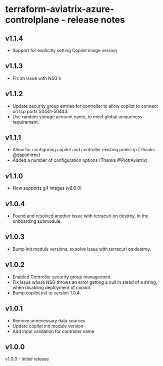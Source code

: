 # terraform-aviatrix-azure-controlplane - release notes

## v1.1.4
- Support for explicitly setting Copilot image version

## v1.1.3
- Fix an issue with NSG's

## v1.1.2
- Update security group entries for controller to allow copilot to connect on tcp ports 50441-50443.
- Use random storage account name, to meet global uniqueness requirement.

## v1.1.1
- Allow for configuring copilot and controller existing public ip (Thanks @dspinhirne)
- Added a number of configuration options (Thanks @PiotrAviatrix)

## v1.1.0
- Now supports g4 images (v8.0.0)

## v1.0.4
- Found and resolved another issue with terracurl on destroy, in the onboarding submodule.

## v1.0.3
- Bump init module versions, to solve issue with terracurl on destroy.

## v1.0.2
- Enabled Controller security group management
- Fix issue where NSG throws an error getting a null in stead of a string, when disabling deployment of copilot.
- Bump copilot init to version 1.0.4.

## v1.0.1
- Remove unnecessary data sources
- Update copilot init module version
- Add input validation for controller name

## v1.0.0
v1.0.0 - Initial release